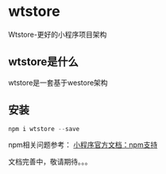 # wtstore
Wtstore-更好的小程序项目架构


## wtstore是什么
wtstore是一套基于westore架构




## 安装
```js
npm i wtstore --save
```
npm相关问题参考： [小程序官方文档：npm支持](https://developers.weixin.qq.com/miniprogram/dev/devtools/npm.html)




文档完善中，敬请期待。。。
